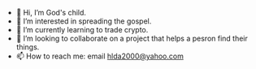 - 👋 Hi, I’m God's child.
- 👀 I’m interested in spreading the gospel.
- 🌱 I’m currently learning to trade crypto.
- 💞️ I’m looking to collaborate on a project that helps a pesron find their things.
- 📫 How to reach me: email hlda2000@yahoo.com

<!---
hlda2000/hlda2000 is a ✨ special ✨ repository because its `README.md` (this file) appears on your GitHub profile.
You can click the Preview link to take a look at your changes.
---
